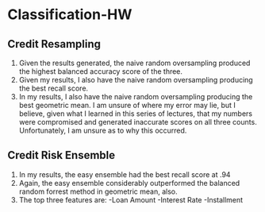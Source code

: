 # Classification-HW

## Credit Resampling

1) Given the results generated, the naive random oversampling produced the highest balanced accuracy score of the three.
2) Given my results, I also have the naive random oversampling producing the best recall score.
3) In my results, I also have the naive random oversampling producing the best geometric mean. I am unsure of where my error may lie, but I believe, given what I learned in this series of lectures, that my numbers were compromised and generated inaccurate scores on all three counts. Unfortunately, I am unsure as to why this occurred.

## Credit Risk Ensemble
1) In my results, the easy ensemble had the best recall score at .94 
2) Again, the easy ensemble considerably outperformed the balanced random forrest method in geometric mean, also.
3) The top three features are:
-Loan Amount
-Interest Rate
-Installment